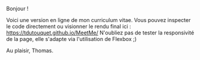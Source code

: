 Bonjour !

Voici une version en ligne de mon curriculum vitae. Vous pouvez inspecter le code directement ou visionner le rendu final ici : https://tdutouquet.github.io/MeetMe/
N'oubliez pas de tester la responsivité de la page, elle s'adapte via l'utilisation de Flexbox ;)

Au plaisir,
Thomas.
